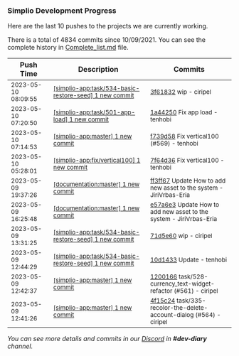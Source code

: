 
### Simplio Development Progress

Here are the last 10 pushes to the projects we are currently working.

There is a total of 4834 commits since 10/09/2021. You can see the complete history in
 [Complete_list.md](Complete_list.md) file.

| Push Time | Description | Commits |
| --- | --- | --- |
| <sub>2023-05-10 08:09:55</sub> | <sub>[[simplio-app:task/534\-basic\-restore\-seed] 1 new commit](https://github.com/SimplioOfficial/simplio-app/commit/3f61832d976a1cb7c11e9e3df552ea56653e64be)</sub> | <sub>[3f61832](https://github.com/SimplioOfficial/simplio-app/commit/3f61832d976a1cb7c11e9e3df552ea56653e64be) wip - ciripel</sub> |
| <sub>2023-05-10 07:20:50</sub> | <sub>[[simplio-app:task/501\-app\-load] 1 new commit](https://github.com/SimplioOfficial/simplio-app/commit/1a44250768a4750abbe98e64dcf3b9d9478dd59c)</sub> | <sub>[1a44250](https://github.com/SimplioOfficial/simplio-app/commit/1a44250768a4750abbe98e64dcf3b9d9478dd59c) Fix app load - tenhobi</sub> |
| <sub>2023-05-10 07:14:53</sub> | <sub>[[simplio-app:master] 1 new commit](https://github.com/SimplioOfficial/simplio-app/commit/f739d5821e70d2e2dc135431a90754da1d64b378)</sub> | <sub>[f739d58](https://github.com/SimplioOfficial/simplio-app/commit/f739d5821e70d2e2dc135431a90754da1d64b378) Fix vertical100 (#569) - tenhobi</sub> |
| <sub>2023-05-10 05:28:01</sub> | <sub>[[simplio-app:fix/vertical100] 1 new commit](https://github.com/SimplioOfficial/simplio-app/commit/7f64d36eceb3ff372be3b416af7d68930bc76b3c)</sub> | <sub>[7f64d36](https://github.com/SimplioOfficial/simplio-app/commit/7f64d36eceb3ff372be3b416af7d68930bc76b3c) Fix vertical100 - tenhobi</sub> |
| <sub>2023-05-09 19:37:26</sub> | <sub>[[documentation:master] 1 new commit](https://github.com/SimplioOfficial/documentation/commit/ff3ff6752d3a802971694233814f90778f71bbee)</sub> | <sub>[ff3ff67](https://github.com/SimplioOfficial/documentation/commit/ff3ff6752d3a802971694233814f90778f71bbee) Update How to add new asset to the system - JiriVrbas\-Eria</sub> |
| <sub>2023-05-09 16:25:48</sub> | <sub>[[documentation:master] 1 new commit](https://github.com/SimplioOfficial/documentation/commit/e57a6e35a64be580e39f7ef76210375787eb3df5)</sub> | <sub>[e57a6e3](https://github.com/SimplioOfficial/documentation/commit/e57a6e35a64be580e39f7ef76210375787eb3df5) Update How to add new asset to the system - JiriVrbas\-Eria</sub> |
| <sub>2023-05-09 13:31:25</sub> | <sub>[[simplio-app:task/534\-basic\-restore\-seed] 1 new commit](https://github.com/SimplioOfficial/simplio-app/commit/71d5e60627726d7c6a3693511f9c03e272574117)</sub> | <sub>[71d5e60](https://github.com/SimplioOfficial/simplio-app/commit/71d5e60627726d7c6a3693511f9c03e272574117) wip - ciripel</sub> |
| <sub>2023-05-09 12:44:29</sub> | <sub>[[simplio-app:task/534\-basic\-restore\-seed] 1 new commit](https://github.com/SimplioOfficial/simplio-app/commit/10d1433306a9ab03b2bd7d0954b1516a62ed0f30)</sub> | <sub>[10d1433](https://github.com/SimplioOfficial/simplio-app/commit/10d1433306a9ab03b2bd7d0954b1516a62ed0f30) Update - tenhobi</sub> |
| <sub>2023-05-09 12:42:37</sub> | <sub>[[simplio-app:master] 1 new commit](https://github.com/SimplioOfficial/simplio-app/commit/12001662409decab23c3db8805277ee963ee69a9)</sub> | <sub>[1200166](https://github.com/SimplioOfficial/simplio-app/commit/12001662409decab23c3db8805277ee963ee69a9) task/528-currency_text-widget-refactor (#561) - ciripel</sub> |
| <sub>2023-05-09 12:41:26</sub> | <sub>[[simplio-app:master] 1 new commit](https://github.com/SimplioOfficial/simplio-app/commit/4f15c24d814cc42469ac33394f18e2c7ad05b92c)</sub> | <sub>[4f15c24](https://github.com/SimplioOfficial/simplio-app/commit/4f15c24d814cc42469ac33394f18e2c7ad05b92c) task/335-recolor-the-delete-account-dialog (#564) - ciripel</sub> |

_You can see more details and commits in our [Discord](https://discord.gg/aKhjuwZmdP) in **#dev-diary** channel._
